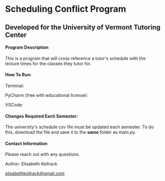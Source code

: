 # Scheduling Conflict Program
## Developed for the University of Vermont Tutoring Center

#### Program Description
This is a program that will cross reference a tutor's schedule with the lecture times for the classes they tutor for. 

#### How To Run:

Terminal:

PyCharm (free with educational license):

VSCode:


#### Changes Required Each Semester:

The university's schedule csv file must be updated each semester. To do this, download the file and save it to the **same** folder as main.py. 



#### Contact Information

Please reach out with any questions.

Author: Elisabeth Kollrack

elisabethkollrack@gmail.com

